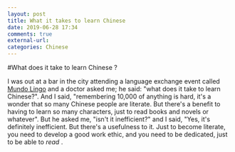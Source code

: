 ```yaml
---
layout: post
title: What it takes to learn Chinese
date: 2019-06-28 17:34
comments: true
external-url:
categories: Chinese
---
```

#What does it take to learn Chinese ?

I was out at a bar in the city attending a language exchange event called [Mundo Lingo](https://www.facebook.com/groups/ML.Melbourne.CBD/) and a doctor asked me; he said: "what does it take to learn Chinese?". And I said, "remembering 10,000 of anything is hard, it's a wonder that so many Chinese people are literate. But there's a benefit to having to learn so many characters, just to read books and novels or whatever". But he asked me, "isn't it inefficient?" and I said, "Yes, it's definitely inefficient. But there's a usefulness to it. Just to become literate, you need to develop a good work ethic, and you need to be dedicated, just to be able to <em> read </em>.   
